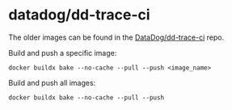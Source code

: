 # datadog/dd-trace-ci

The older images can be found in the [DataDog/dd-trace-ci](https://github.com/DataDog/dd-trace-ci/tree/master/php) repo.

Build and push a specific image:

```
docker buildx bake --no-cache --pull --push <image_name>
```

Build and push all images:

```
docker buildx bake --no-cache --pull --push
```
